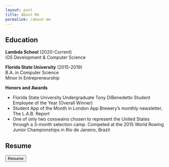 ```yaml
---
layout: post
title: About Me
permalink: /about-me
---
```


## Education

**Lambda School** (2020-Current)  
iOS Development & Computer Science

**Florida State University** (2015-2019)  
B.A. in Computer Science  
Minor in Entrepreneurship

**Honors and Awards**  
* Florida State University Undergraduate Tony DiBenedetto Student Employee of the Year (Overall Winner)  
* Student App of the Month in London App Brewery’s monthly newsletter, The L.A.B. Report
* One of only two coxswains chosen to represent the United States through a 3-month selection camp. Competed at the 2015 World Rowing Junior Championships in Rio de Janeiro, Brazil

## Resume

<a href="{{ site.baseurl }}/assets/WyattHarrellResume.pdf" target="_blank"><button class="button3">Resume</button></a>


<br><br>